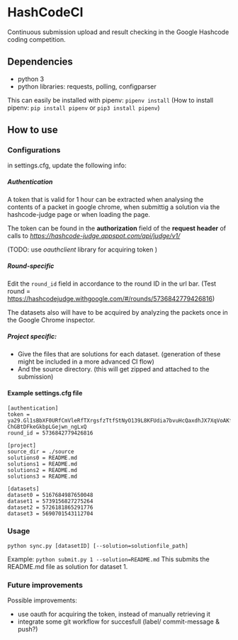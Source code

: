 # HashCodeCI
Continuous submission upload and result checking in the Google Hashcode coding competition.


## Dependencies
- python 3
- python libraries: requests, polling, configparser

This can easily be installed with pipenv: ```pipenv install```
(How to install pipenv: ```pip install pipenv``` or ```pip3 install pipenv```)


## How to use

### Configurations
in settings.cfg, update the following info:

##### Authentication
A token that is valid for 1 hour can be extracted when analysing the contents of a packet in google chrome, when submittig a solution via the hashcode-judge page or when loading the page.

The token can be found in the **authorization** field of the **request header** of calls to *https://hashcode-judge.appspot.com/api/judge/v1/*

(TODO: use *oauthclient* library for acquiring token )

##### Round-specific
Edit the ```round_id``` field in accordance to the round ID in the url bar.
(Test round = https://hashcodejudge.withgoogle.com/#/rounds/5736842779426816)

The datasets also will have to be acquired by analyzing the packets once in the Google Chrome inspector.

##### Project specific:
- Give the files that are solutions for each dataset. (generation of these might be included in a more advanced CI flow)
- And the source directory. (this will get zipped and attached to the submission)

#### Example settings.cfg file
```
[authentication]
token = ya29.Gl1sBbXF0URfCmVleRfTXrgsfzTtfStNyO139L8KFUdia7bvuHcQaxdhJX7XqVoAKf33jM9T0mhKrbA0RyAgj7Gg8BPxTLTBxbtbL-ChGBtDFkeGkbpLGejwn_ngLxQ
round_id = 5736842779426816

[project]
source_dir = ./source
solutions0 = README.md
solutions1 = README.md
solutions2 = README.md
solutions3 = README.md

[datasets]
dataset0 = 5167684987650048
dataset1 = 5739156827275264
dataset2 = 5726181865291776
dataset3 = 5690701543112704
```
### Usage
```python sync.py [datasetID] [--solution=solutionfile_path]```


Example: ```python submit.py 1 --solution=README.md```
This submits the README.md file as solution for dataset 1.

### Future improvements
Possible improvements:
- use oauth for acquiring the token, instead of manually retrieving it
- integrate some git workflow for succesfull (label/ commit-message & push?)
